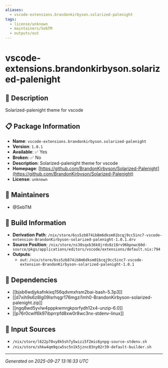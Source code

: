 ```yaml
---
aliases:
  - vscode-extensions.brandonkirbyson.solarized-palenight
tags:
  - license/unknown
  - maintainers/SebTM
  - outputs/out
---
```


# vscode-extensions.brandonkirbyson.solarized-palenight

## 📝 Description

Solarized-palenight theme for vscode

## 📋 Package Information

- **Name**: `vscode-extensions.brandonkirbyson.solarized-palenight`
- **Version**: `1.0.1`
- **Available**: ✅ Yes
- **Broken**: ✅ No
- **Description**: Solarized-palenight theme for vscode
- **Homepage**: [https://github.com/BrandonKirbyson/Solarized-Palenight](https://github.com/BrandonKirbyson/Solarized-Palenight)
- **License**: `unknown`
## 👥 Maintainers

- @SebTM


## 🔧 Build Information

- **Derivation Path**: `/nix/store/6ss5zb874ib8m6dksm01bcqj9cc5inc7-vscode-extension-BrandonKirbyson-solarized-palenight-1.0.1.drv`
- **Source Position**: `/nix/store/ns30sqxb36k8jrds8z18rv96bpnwc60d-source/pkgs/applications/editors/vscode/extensions/default.nix:794`
- **Outputs**:
  - `out`:  `/nix/store/6ss5zb874ib8m6dksm01bcqj9cc5inc7-vscode-extension-BrandonKirbyson-solarized-palenight-1.0.1`

## 🔗 Dependencies

- [[bjsb6wdjykafnkixq156qdvmxhsm2bai-bash-5.3p3]]
- [[d7xih9s6z8lg09lsrhqgr176mgzi1mh0-BrandonKirbyson-solarized-palenight.zip]]
- [[ngq8wd5yvlw4pppkwmrgkpsrfydh12x4-unzip-6.0]]
- [[p76r0cwlf6k97ibprrpfd8xw0r8wc3nx-stdenv-linux]]

## 📁 Input Sources

- `/nix/store/l622p70vy8k5sh7y5wizi5f2mic6ynpg-source-stdenv.sh`
- `/nix/store/shkw4qm9qcw5sc5n1k5jznc83ny02r39-default-builder.sh`

---
*Generated on 2025-09-27 13:16:33 UTC*
